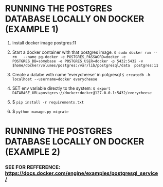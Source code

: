


# RUNNING THE POSTGRES DATABASE LOCALLY ON DOCKER (EXAMPLE 1)
1. Install docker image postgres:11

2. Start a docker container with that postgres image.
    `$ sudo docker run --rm   --name pg-docker -e POSTGRES_PASSWORD=docker -e POSTGRES_DB=somebase -e POSTGRES_USER=docker -p 5432:5432 -v $home/docker/volumes/postgres:/var/lib/postgresql/data  postgres:11`

3. Create a databe with name 'everycheese' in potgresql
    `$ createdb -h localhost --username=docker everycheese`


4. SET env variable directly to the system:
    `$ export DATABASE_URL=postgres://docker:docker@127.0.0.1:5432/everycheese`

5. $ `pip install -r requirements.txt`

6. $ `python manage.py migrate`

# RUNNING THE POSTGRES DATABASE LOCALLY ON DOCKER (EXAMPLE 2)

### SEE FOR REFFERENCE: https://docs.docker.com/engine/examples/postgresql_service/